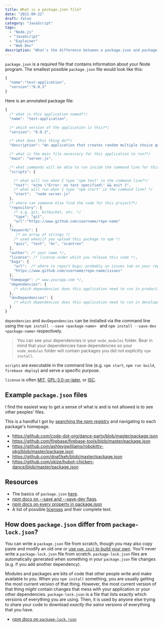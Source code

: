 ```yaml
---
title: What is a package.json file?
date: "2021-09-22"
draft: false
category: "JavaScript"
tags:
  - "Node.js"
  - "JavaScript"
  - "Explainer"
  - "Web Dev"
description: "What's the difference between a package.json and package-lock.json file?"
---
```


`package.json` is a required file that contains information about your Node program. The smallest possible `package.json` file would look like this:

```js
{
  "name":"test-application",
  "version":"0.0.3"
}
```

Here is an annotated package file:
```js
{
  /* what is this application named?*/
  "name": "test-application",

  /* which version of the application is this?*/
  "version": "0.0.3",

  /* what does this thing do?*/
  "description": "An application that creates random multiple choice quizzes.",

  /* what is the main file necessary for this application to run?*/
  "main": "server.js",

  /* what commands will be able to run inside the command line for this application?*/
  "scripts": {

    /* what will run when I type "npm test" in the command line?*/
    "test": "echo \"Error: no test specified\" && exit 1",
    /* what will run when I type "npm start" in the command line? */
    "start":  "node server.js"
  },
  /* where can someone else find the code for this project?*/
  "repository": {
    /* e.g. git, bitbucket, etc. */ 
    "type": "git",
    "url":"https://www.github.com/username/repo-name"
  },
  "keywords": [
     /* an array of strings */
    /* used when/if you upload this package to npm */
    "quiz", "test", "mc", "scantron"
  ],
  "author": /* your name */,
  "license": /* license under which you release this code */, 
  "bugs": {
    "url":  /* where to report bugs; probably an issues tab on your repo */
    "https://www.github.com/username/repo-name/issues"
  },
  "homepage": /* www.yourapp.com */,
  "dependencies": {
    /* which dependencies does this application need to run in production? */
  },
  "devDependencies": {
    /* which dependencies does this application need to run in development? */
  }
}
```

`dependencies` and `devDependencies` can be installed via the command line using the `npm install --save <package-name> ` and `npm install --save-dev <package-name>` respectively.
  > You can see your dependencies in your `node_modules` folder. 
  > Bear in mind that your dependencies have dependencies so your `node_modules` folder will contain packages you did not explicitly `npm install`.

`scripts` are executable in the command line (e.g. `npm start`, `npm run build`, `firebase deploy`) and serve a specific purpose. 

`license` is often [MIT](https://spdx.org/licenses/MIT.html), [GPL-3.0-or-later](https://spdx.org/licenses/GPL-3.0-or-later.html), or [ISC](https://spdx.org/licenses/ISC.html). 

## Example `package.json` files
I find the easiest way to get a sense of what is and is not allowed is to see other peoples' files. 

This is a handful I got by [searching the npm registry](https://www.npmjs.com/search?q=pudding) and navigating to each package's homepage.

* <https://github.com/code-dot-org/dance-party/blob/master/package.json>
* <https://github.com/firebase/firebase-tools/blob/master/package.json>
* <https://github.com/ashleygwilliams/robokitty-pkg/blob/master/package.json>
* <https://github.com/dnaf/keh/blob/master/package.json>
* <https://github.com/okize/hubot-chicken-dance/blob/master/package.json>

## Resources
* The basics of `package.json` [here](https://nodesource.com/blog/the-basics-of-package-json-in-node-js-and-npm/).
* [npm docs on --save and --save-dev flags](https://docs.npmjs.com/creating-a-package-json-file#the-save-and-save-dev-install-flags).
* [npm docs on every property in package.json](https://docs.npmjs.com/files/package.json.html)
* A list of possible [licenses](https://spdx.org/licenses/) and their complete text.

## How does `package.json` differ from `package-lock.json`?
You can write a `package.json` file from scratch, though you may also copy paste and modify an old one or [use `npm init` to build your own](https://docs.npmjs.com/creating-a-package-json-file#creating-a-default-packagejson-file). You'll never write a `package-lock.json` file from scratch. `package-lock.json` files are automatically generated when something in your `package.json` file changes (e.g. if you add another dependency).

Modules and packages are bits of code that other people write and make available to you. When you `npm install` something, you are usually getting the most current version of that thing. However, the most current version of that thing _might_ contain changes that mess with your application or your other dependencies. `package-lock.json` is a file that lists exactly which versions of everything you are using. Then, it is used by anyone else trying to share your code to download _exactly the same_ versions of everything that you have.

* [npm docs on `package-lock.json`](https://docs.npmjs.com/files/package-lock.json)